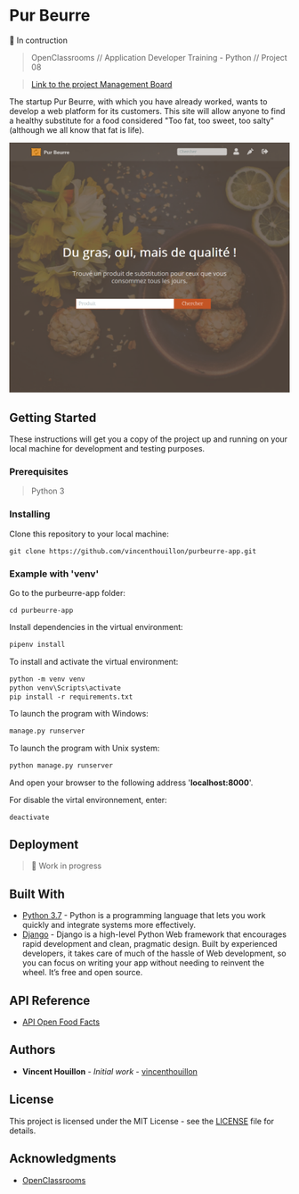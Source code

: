 # Pur Beurre

:construction: In contruction

> OpenClassrooms // Application Developer Training - Python // Project 08

>  [Link to the project Management Board](https://github.com/vincenthouillon/purbeurre-app/projects/1)

The startup Pur Beurre, with which you have already worked, wants to develop a web platform for its customers. This site will allow anyone to find a healthy substitute for a food considered "Too fat, too sweet, too salty" (although we all know that fat is life).

![Screenshot](mainpage/static/mainpage/img/screenshot.png)

## Getting Started
These instructions will get you a copy of the project up and running on your local machine for development and testing purposes.

### Prerequisites

> Python 3

### Installing

Clone this repository to your local machine:
```console
git clone https://github.com/vincenthouillon/purbeurre-app.git
```

### Example with '**venv**'

Go to the purbeurre-app folder:

```console
cd purbeurre-app
```

Install dependencies in the virtual environment:

```python
pipenv install
```

To install and activate the virtual environment:
```console
python -m venv venv
python venv\Scripts\activate
pip install -r requirements.txt
```

To launch the program with Windows:

```python
manage.py runserver
```

To launch the program with Unix system:

```python
python manage.py runserver
```

And open your browser to the following address '**localhost:8000**'.

For disable the virtal environnement, enter:
```console
deactivate
```

<!-- ## Running the tests

> Using '**pytest**':

### Installation

```console
pip install pytest
```
Run tests:

```python
pytest -v
``` -->

<!-- ![Screenshot](grandpy/static/img/test.png) -->

## Deployment

> :construction: Work in progress

<!-- > This project is visible on [Heroku](https://hv-purbeurre.herokuapp.com/). -->

## Built With

* [Python 3.7](https://www.python.org/) - Python is a programming language that lets you work quickly and integrate systems more effectively.
* [Django](https://www.djangoproject.com/) - Django is a high-level Python Web framework that encourages rapid development and clean, pragmatic design. Built by experienced developers, it takes care of much of the hassle of Web development, so you can focus on writing your app without needing to reinvent the wheel. It’s free and open source. 

## API Reference
* [API Open Food Facts](https://fr.openfoodfacts.org/data)


## Authors

* **Vincent Houillon** - *Initial work* - [vincenthouillon](https://github.com/vincenthouillon)

## License

This project is licensed under the MIT License - see the [LICENSE](LICENSE) file for details.

## Acknowledgments

* [OpenClassrooms](https://openclassrooms.com)
